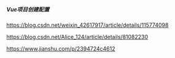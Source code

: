 
##### Vue项目创建配置

https://blog.csdn.net/weixin_42617917/article/details/115774098

https://blog.csdn.net/Alice_124/article/details/81082230

https://www.jianshu.com/p/2394724c4612
